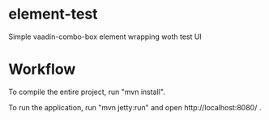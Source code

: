 element-test
==============

Simple vaadin-combo-box element wrapping woth test UI


Workflow
========

To compile the entire project, run "mvn install".

To run the application, run "mvn jetty:run" and open http://localhost:8080/ .
